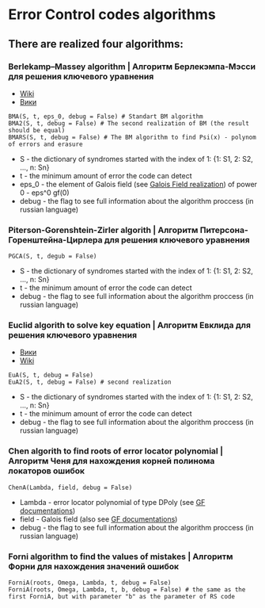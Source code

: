 # Error Control codes algorithms
## There are realized four algorithms:
### Berlekamp–Massey algorithm | Алгоритм Берлекэмпа-Мэсси для решения ключевого уравнения
+ [Wiki](https://en.wikipedia.org/wiki/Berlekamp%E2%80%93Massey_algorithm)
+ [Вики](https://ru.wikipedia.org/wiki/%D0%90%D0%BB%D0%B3%D0%BE%D1%80%D0%B8%D1%82%D0%BC_%D0%91%D0%B5%D1%80%D0%BB%D0%B5%D0%BA%D1%8D%D0%BC%D0%BF%D0%B0_%E2%80%94_%D0%9C%D1%8D%D1%81%D1%81%D0%B8)

```
BMA(S, t, eps_0, debug = False) # Standart BM algorithm
BMA2(S, t, debug = False) # The second realization of BM (the result should be equal)
BMARS(S, t, debug = False) # The BM algorithm to find Psi(x) - polynom of errors and erasure
```
+ S - the dictionary of syndromes started with the index of 1: {1: S1, 2: S2, ..., n: Sn}
+ t - the minimum amount of error the code can detect
+ eps_0 - the element of Galois field (see [Galois Field realization](GFDoc.md)) of power 0 - eps^0 gf(0)
+ debug - the flag to see full information about the algorithm proccess (in russian language)

### Piterson-Gorenshtein-Zirler algorith | Алгоритм Питерсона-Горенштейна-Цирлера для решения ключевого уравнения
```
PGCA(S, t, degub = False)
```
+ S - the dictionary of syndromes started with the index of 1: {1: S1, 2: S2, ..., n: Sn}
+ t - the minimum amount of error the code can detect
+ debug - the flag to see full information about the algorithm proccess (in russian language)

### Euclid algorith to solve key equation | Алгоритм Евклида для решения ключевого уравнения
+ [Вики](https://ru.wikipedia.org/wiki/%D0%90%D0%BB%D0%B3%D0%BE%D1%80%D0%B8%D1%82%D0%BC_%D0%95%D0%B2%D0%BA%D0%BB%D0%B8%D0%B4%D0%B0)
+ [Wiki](https://en.wikipedia.org/wiki/Extended_Euclidean_algorithm)
```
EuA(S, t, debug = False)
EuA2(S, t, debug = False) # second realization
```
+ S - the dictionary of syndromes started with the index of 1: {1: S1, 2: S2, ..., n: Sn}
+ t - the minimum amount of error the code can detect
+ debug - the flag to see full information about the algorithm proccess (in russian language)

### Chen algorith to find roots of error locator polynomial | Алгоритм Ченя для нахождения корней полинома локаторов ошибок
```
ChenA(Lambda, field, debug = False)
```
+ Lambda - error locator polynomial of type DPoly (see [GF documentations](GFDoc.md))
+ field  - Galois field (also see [GF documentations](GFDoc.md))
+ debug - the flag to see full information about the algorithm proccess (in russian language)

### Forni algorithm to find the values of mistakes | Алгоритм Форни для нахождения значений ошибок
```
ForniA(roots, Omega, Lambda, t, debug = False)
ForniA(roots, Omega, Lambda, t, b, debug = False) # the same as the first ForniA, but with parameter "b" as the parameter of RS code
```
